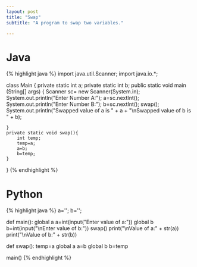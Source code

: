 ```yaml
---
layout: post
title: "Swap"
subtitle: "A program to swap two variables."

---
```


# Java

{% highlight java %}
import java.util.Scanner;
import java.io.*;

class Main
{
    private static int a;
    private static int b;
	public static void main (String[] args)
	{
		Scanner sc= new Scanner(System.in);
		System.out.println("Enter Number A:");
		a=sc.nextInt();
		System.out.println("Enter Number B:");
		b=sc.nextInt();
		swap();
		System.out.println("Swapped value of a is " + a + "\nSwapped value of b is " + b);
		
	}
	private static void swap(){
        int temp;
        temp=a;
        a=b;
        b=temp;
	}
	
}
{% endhighlight %}

# Python

{% highlight java %}
a='';
b='';

def main():
    global a
    a=int(input("Enter value of a:"))
    global b
    b=int(input("\nEnter value of b:"))
    swap()
    print("\nValue of a:" + str(a))
    print("\nValue of b:" + str(b))
    
def swap():
    temp=a
    global a
    a=b
    global b
    b=temp
    
main()
{% endhighlight %}